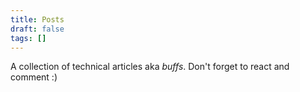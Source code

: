 ```yaml
---
title: Posts
draft: false
tags: []
---
```


A collection of technical articles aka *buffs*. Don't forget to react and comment :)

